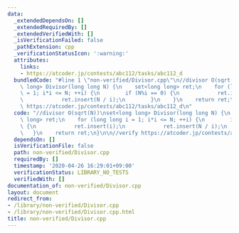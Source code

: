 ```yaml
---
data:
  _extendedDependsOn: []
  _extendedRequiredBy: []
  _extendedVerifiedWith: []
  _isVerificationFailed: false
  _pathExtension: cpp
  _verificationStatusIcon: ':warning:'
  attributes:
    links:
    - https://atcoder.jp/contests/abc112/tasks/abc112_d
  bundledCode: "#line 1 \"non-verified/Divisor.cpp\"\n//divisor O(sqrt(N))\nset<long\
    \ long> Divisor(long long N) {\n    set<long long> ret;\n    for (long long i\
    \ = 1; i*i <= N; ++i) {\n        if (N%i == 0) {\n            ret.insert(i);\n\
    \            ret.insert(N / i);\n        }\n    }\n    return ret;\n}\n\n//verify\
    \ https://atcoder.jp/contests/abc112/tasks/abc112_d\n"
  code: "//divisor O(sqrt(N))\nset<long long> Divisor(long long N) {\n    set<long\
    \ long> ret;\n    for (long long i = 1; i*i <= N; ++i) {\n        if (N%i == 0)\
    \ {\n            ret.insert(i);\n            ret.insert(N / i);\n        }\n \
    \   }\n    return ret;\n}\n\n//verify https://atcoder.jp/contests/abc112/tasks/abc112_d"
  dependsOn: []
  isVerificationFile: false
  path: non-verified/Divisor.cpp
  requiredBy: []
  timestamp: '2020-04-26 16:29:01+09:00'
  verificationStatus: LIBRARY_NO_TESTS
  verifiedWith: []
documentation_of: non-verified/Divisor.cpp
layout: document
redirect_from:
- /library/non-verified/Divisor.cpp
- /library/non-verified/Divisor.cpp.html
title: non-verified/Divisor.cpp
---
```

